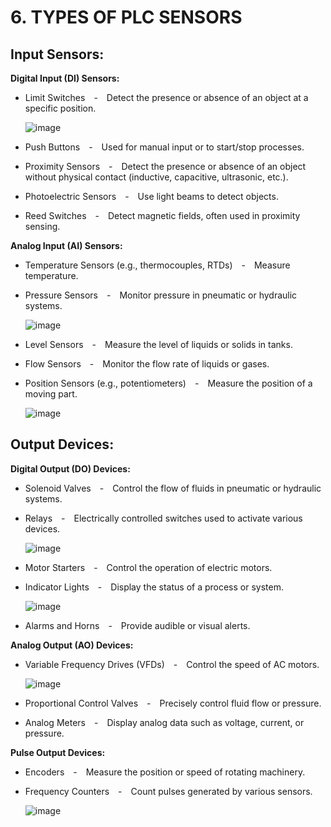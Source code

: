 <h1>6. TYPES OF PLC SENSORS</h1>
<h2>Input Sensors: </h2>

**Digital Input (DI) Sensors:**  

*  Limit Switches  -  Detect the presence or absence of an object at a specific position.

     ![image](https://github.com/OliwerL/programmable-logic-controllers---ebook-jwszolek/assets/108287744/90bcb7ad-4eeb-4844-9ad0-5e5dd1920c04)

*  Push Buttons  -  Used for manual input or to start/stop processes.  
*  Proximity Sensors  -  Detect the presence or absence of an object without physical contact (inductive, capacitive, ultrasonic, etc.).  
*  Photoelectric Sensors  -  Use light beams to detect objects.  
*  Reed Switches  -  Detect magnetic fields, often used in proximity sensing.  

**Analog Input (AI) Sensors:**  

*  Temperature Sensors (e.g., thermocouples, RTDs)  -  Measure temperature.  
*  Pressure Sensors  -  Monitor pressure in pneumatic or hydraulic systems.
  
    ![image](https://github.com/OliwerL/programmable-logic-controllers---ebook-jwszolek/assets/108287744/50e9e1cc-607b-4f96-9884-610dca2adcd7)

*  Level Sensors  -  Measure the level of liquids or solids in tanks.  
*  Flow Sensors  -  Monitor the flow rate of liquids or gases.  
*  Position Sensors (e.g., potentiometers)  -  Measure the position of a moving part.
  
   ![image](https://github.com/OliwerL/programmable-logic-controllers---ebook-jwszolek/assets/108287744/cf2af543-55d7-4c9c-baf9-abcfb23dee98)

<h2>Output Devices:</h2>

**Digital Output (DO) Devices:**

*  Solenoid Valves  -  Control the flow of fluids in pneumatic or hydraulic systems.    
*  Relays  -  Electrically controlled switches used to activate various devices.
     
    ![image](https://github.com/OliwerL/programmable-logic-controllers---ebook-jwszolek/assets/144840504/31c88214-2437-475b-8e64-ee808a5688b7)

*  Motor Starters  -  Control the operation of electric motors.    
*  Indicator Lights  -  Display the status of a process or system.

    ![image](https://github.com/OliwerL/programmable-logic-controllers---ebook-jwszolek/assets/144840504/51282845-d8b3-49a7-bf8b-5d9c4f872ea0)

*  Alarms and Horns  -  Provide audible or visual alerts.    

**Analog Output (AO) Devices:**

* Variable Frequency Drives (VFDs)  -  Control the speed of AC motors.
  
    ![image](https://github.com/OliwerL/programmable-logic-controllers---ebook-jwszolek/assets/144840504/95bc7ea0-ca5a-4ccf-89d6-7acbf31cf512)
   
* Proportional Control Valves  -  Precisely control fluid flow or pressure.    
* Analog Meters  -  Display analog data such as voltage, current, or pressure.  

**Pulse Output Devices:**

* Encoders  -  Measure the position or speed of rotating machinery.  
* Frequency Counters  -  Count pulses generated by various sensors.
    
  ![image](https://github.com/OliwerL/programmable-logic-controllers---ebook-jwszolek/assets/144840504/10763695-c164-4ffe-9ae9-df3a50528124)



